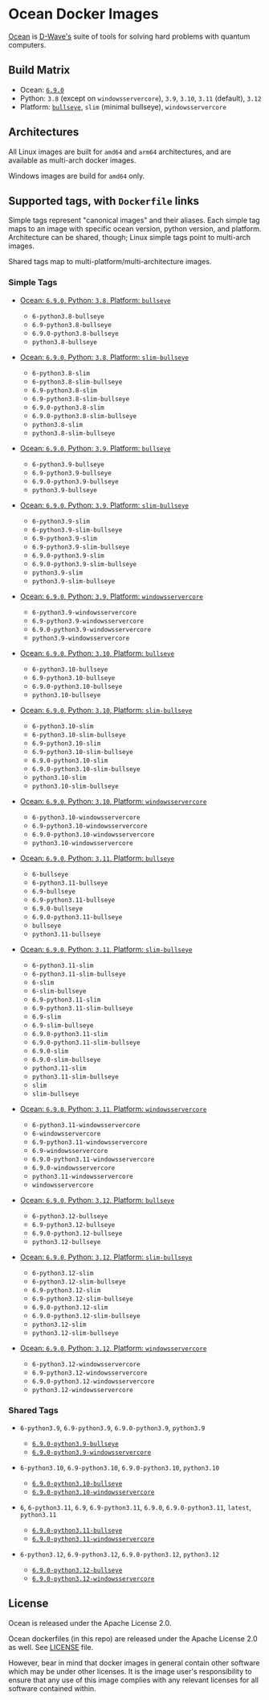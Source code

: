 # Ocean Docker Images

[Ocean](https://docs.ocean.dwavesys.com/en/stable) is
[D-Wave's](<https://www.dwavesys.com>) suite of tools for solving hard problems
with quantum computers.


## Build Matrix

- Ocean: [`6.9.0`](https://github.com/dwavesystems/dwave-ocean-sdk/releases/6.9.0)
- Python: `3.8` (except on `windowsservercore`), `3.9`, `3.10`, `3.11` (default), `3.12`
- Platform: [`bullseye`](https://wiki.debian.org/DebianBullseye), `slim` (minimal bullseye), `windowsservercore`


## Architectures

All Linux images are built for `amd64` and `arm64` architectures, and are available
as multi-arch docker images.

Windows images are build for `amd64` only.


## Supported tags, with `Dockerfile` links

Simple tags represent "canonical images" and their aliases. Each simple tag maps
to an image with specific ocean version, python version, and platform.
Architecture can be shared, though; Linux simple tags point to multi-arch images.

Shared tags map to multi-platform/multi-architecture images.

### Simple Tags

- [Ocean: `6.9.0`, Python: `3.8`, Platform: `bullseye`](https://github.com/dwavesystems/ocean-docker/blob/master/dockerfiles/6/python3.8/bullseye/Dockerfile)
  - `6-python3.8-bullseye`
  - `6.9-python3.8-bullseye`
  - `6.9.0-python3.8-bullseye`
  - `python3.8-bullseye`

- [Ocean: `6.9.0`, Python: `3.8`, Platform: `slim-bullseye`](https://github.com/dwavesystems/ocean-docker/blob/master/dockerfiles/6/python3.8/slim-bullseye/Dockerfile)
  - `6-python3.8-slim`
  - `6-python3.8-slim-bullseye`
  - `6.9-python3.8-slim`
  - `6.9-python3.8-slim-bullseye`
  - `6.9.0-python3.8-slim`
  - `6.9.0-python3.8-slim-bullseye`
  - `python3.8-slim`
  - `python3.8-slim-bullseye`

- [Ocean: `6.9.0`, Python: `3.9`, Platform: `bullseye`](https://github.com/dwavesystems/ocean-docker/blob/master/dockerfiles/6/python3.9/bullseye/Dockerfile)
  - `6-python3.9-bullseye`
  - `6.9-python3.9-bullseye`
  - `6.9.0-python3.9-bullseye`
  - `python3.9-bullseye`

- [Ocean: `6.9.0`, Python: `3.9`, Platform: `slim-bullseye`](https://github.com/dwavesystems/ocean-docker/blob/master/dockerfiles/6/python3.9/slim-bullseye/Dockerfile)
  - `6-python3.9-slim`
  - `6-python3.9-slim-bullseye`
  - `6.9-python3.9-slim`
  - `6.9-python3.9-slim-bullseye`
  - `6.9.0-python3.9-slim`
  - `6.9.0-python3.9-slim-bullseye`
  - `python3.9-slim`
  - `python3.9-slim-bullseye`

- [Ocean: `6.9.0`, Python: `3.9`, Platform: `windowsservercore`](https://github.com/dwavesystems/ocean-docker/blob/master/dockerfiles/6/python3.9/windowsservercore/Dockerfile)
  - `6-python3.9-windowsservercore`
  - `6.9-python3.9-windowsservercore`
  - `6.9.0-python3.9-windowsservercore`
  - `python3.9-windowsservercore`

- [Ocean: `6.9.0`, Python: `3.10`, Platform: `bullseye`](https://github.com/dwavesystems/ocean-docker/blob/master/dockerfiles/6/python3.10/bullseye/Dockerfile)
  - `6-python3.10-bullseye`
  - `6.9-python3.10-bullseye`
  - `6.9.0-python3.10-bullseye`
  - `python3.10-bullseye`

- [Ocean: `6.9.0`, Python: `3.10`, Platform: `slim-bullseye`](https://github.com/dwavesystems/ocean-docker/blob/master/dockerfiles/6/python3.10/slim-bullseye/Dockerfile)
  - `6-python3.10-slim`
  - `6-python3.10-slim-bullseye`
  - `6.9-python3.10-slim`
  - `6.9-python3.10-slim-bullseye`
  - `6.9.0-python3.10-slim`
  - `6.9.0-python3.10-slim-bullseye`
  - `python3.10-slim`
  - `python3.10-slim-bullseye`

- [Ocean: `6.9.0`, Python: `3.10`, Platform: `windowsservercore`](https://github.com/dwavesystems/ocean-docker/blob/master/dockerfiles/6/python3.10/windowsservercore/Dockerfile)
  - `6-python3.10-windowsservercore`
  - `6.9-python3.10-windowsservercore`
  - `6.9.0-python3.10-windowsservercore`
  - `python3.10-windowsservercore`

- [Ocean: `6.9.0`, Python: `3.11`, Platform: `bullseye`](https://github.com/dwavesystems/ocean-docker/blob/master/dockerfiles/6/python3.11/bullseye/Dockerfile)
  - `6-bullseye`
  - `6-python3.11-bullseye`
  - `6.9-bullseye`
  - `6.9-python3.11-bullseye`
  - `6.9.0-bullseye`
  - `6.9.0-python3.11-bullseye`
  - `bullseye`
  - `python3.11-bullseye`

- [Ocean: `6.9.0`, Python: `3.11`, Platform: `slim-bullseye`](https://github.com/dwavesystems/ocean-docker/blob/master/dockerfiles/6/python3.11/slim-bullseye/Dockerfile)
  - `6-python3.11-slim`
  - `6-python3.11-slim-bullseye`
  - `6-slim`
  - `6-slim-bullseye`
  - `6.9-python3.11-slim`
  - `6.9-python3.11-slim-bullseye`
  - `6.9-slim`
  - `6.9-slim-bullseye`
  - `6.9.0-python3.11-slim`
  - `6.9.0-python3.11-slim-bullseye`
  - `6.9.0-slim`
  - `6.9.0-slim-bullseye`
  - `python3.11-slim`
  - `python3.11-slim-bullseye`
  - `slim`
  - `slim-bullseye`

- [Ocean: `6.9.0`, Python: `3.11`, Platform: `windowsservercore`](https://github.com/dwavesystems/ocean-docker/blob/master/dockerfiles/6/python3.11/windowsservercore/Dockerfile)
  - `6-python3.11-windowsservercore`
  - `6-windowsservercore`
  - `6.9-python3.11-windowsservercore`
  - `6.9-windowsservercore`
  - `6.9.0-python3.11-windowsservercore`
  - `6.9.0-windowsservercore`
  - `python3.11-windowsservercore`
  - `windowsservercore`

- [Ocean: `6.9.0`, Python: `3.12`, Platform: `bullseye`](https://github.com/dwavesystems/ocean-docker/blob/master/dockerfiles/6/python3.12/bullseye/Dockerfile)
  - `6-python3.12-bullseye`
  - `6.9-python3.12-bullseye`
  - `6.9.0-python3.12-bullseye`
  - `python3.12-bullseye`

- [Ocean: `6.9.0`, Python: `3.12`, Platform: `slim-bullseye`](https://github.com/dwavesystems/ocean-docker/blob/master/dockerfiles/6/python3.12/slim-bullseye/Dockerfile)
  - `6-python3.12-slim`
  - `6-python3.12-slim-bullseye`
  - `6.9-python3.12-slim`
  - `6.9-python3.12-slim-bullseye`
  - `6.9.0-python3.12-slim`
  - `6.9.0-python3.12-slim-bullseye`
  - `python3.12-slim`
  - `python3.12-slim-bullseye`

- [Ocean: `6.9.0`, Python: `3.12`, Platform: `windowsservercore`](https://github.com/dwavesystems/ocean-docker/blob/master/dockerfiles/6/python3.12/windowsservercore/Dockerfile)
  - `6-python3.12-windowsservercore`
  - `6.9-python3.12-windowsservercore`
  - `6.9.0-python3.12-windowsservercore`
  - `python3.12-windowsservercore`


### Shared Tags

- `6-python3.9`, `6.9-python3.9`, `6.9.0-python3.9`, `python3.9`
  - [`6.9.0-python3.9-bullseye`](https://github.com/dwavesystems/ocean-docker/blob/master/dockerfiles/6/python3.9/bullseye/Dockerfile)
  - [`6.9.0-python3.9-windowsservercore`](https://github.com/dwavesystems/ocean-docker/blob/master/dockerfiles/6/python3.9/windowsservercore/Dockerfile)

- `6-python3.10`, `6.9-python3.10`, `6.9.0-python3.10`, `python3.10`
  - [`6.9.0-python3.10-bullseye`](https://github.com/dwavesystems/ocean-docker/blob/master/dockerfiles/6/python3.10/bullseye/Dockerfile)
  - [`6.9.0-python3.10-windowsservercore`](https://github.com/dwavesystems/ocean-docker/blob/master/dockerfiles/6/python3.10/windowsservercore/Dockerfile)

- `6`, `6-python3.11`, `6.9`, `6.9-python3.11`, `6.9.0`, `6.9.0-python3.11`, `latest`, `python3.11`
  - [`6.9.0-python3.11-bullseye`](https://github.com/dwavesystems/ocean-docker/blob/master/dockerfiles/6/python3.11/bullseye/Dockerfile)
  - [`6.9.0-python3.11-windowsservercore`](https://github.com/dwavesystems/ocean-docker/blob/master/dockerfiles/6/python3.11/windowsservercore/Dockerfile)

- `6-python3.12`, `6.9-python3.12`, `6.9.0-python3.12`, `python3.12`
  - [`6.9.0-python3.12-bullseye`](https://github.com/dwavesystems/ocean-docker/blob/master/dockerfiles/6/python3.12/bullseye/Dockerfile)
  - [`6.9.0-python3.12-windowsservercore`](https://github.com/dwavesystems/ocean-docker/blob/master/dockerfiles/6/python3.12/windowsservercore/Dockerfile)



## License

Ocean is released under the Apache License 2.0.

Ocean dockerfiles (in this repo) are released under the Apache License 2.0 as well.
See [LICENSE](./LICENSE) file.

However, bear in mind that docker images in general contain other software which
may be under other licenses. It is the image user's responsibility to ensure
that any use of this image complies with any relevant licenses for all software
contained within.
